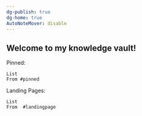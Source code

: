 ```yaml
---
dg-publish: true
dg-home: true
AutoNoteMover: disable
---
```


## Welcome to my knowledge vault!

Pinned:
```dataview
List 
From #pinned
```
Landing Pages:
```dataview
List 
From  #landingpage
```

